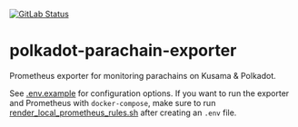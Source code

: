 [![GitLab Status](https://gitlab.parity.io/parity/polkadot-parachain-exporter/badges/master/pipeline.svg)](https://gitlab.parity.io/parity/polkadot-parachain-exporter/pipelines)

# polkadot-parachain-exporter

Prometheus exporter for monitoring parachains on Kusama & Polkadot.

See [.env.example](./.env.example) for configuration options. If you want to run the exporter and Prometheus with
`docker-compose`, make sure to run [render_local_prometheus_rules.sh](scripts/render_local_prometheus_rules.sh) after
creating an `.env` file.

